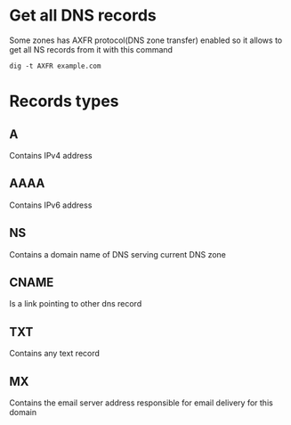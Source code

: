 # Get all DNS records

Some zones has AXFR protocol(DNS zone transfer) enabled so it allows to get all NS records from it with this command

    dig -t AXFR example.com

# Records types

## A

Contains IPv4 address

## AAAA

Contains IPv6 address

## NS

Contains a domain name of DNS serving current DNS zone

## CNAME

Is a link pointing to other dns record

## TXT

Contains any text record

## MX

Contains the email server address responsible for email delivery for this domain
